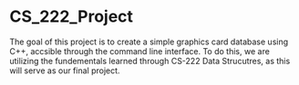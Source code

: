 # CS_222_Project

The goal of this project is to create a simple graphics card database using C++, accsible through the command line interface. To do this, we are utilizing the fundementals learned through CS-222 Data Strucutres, as this will serve as our final project.
